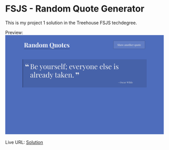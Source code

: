 # FSJS - Random Quote Generator

This is my project 1 solution in the Treehouse FSJS techdegree.

Preview: 
![Random Quote Generator](./assets/fsjs_random_quote_generator.png)

Live URL: [Solution](https://kalrog-dev.github.io/fsjs_random_quote_generator/)